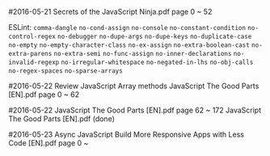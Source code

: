 #2016-05-21
Secrets of the JavaScript Ninja.pdf
page 0 ~ 52

ESLint:
`comma-dangle`
`no-cond-assign`
`no-console`
`no-constant-condition`
`no-control-regex`
`no-debugger`
`no-dupe-args`
`no-dupe-keys`
`no-duplicate-case`
`no-empty`
`no-empty-character-class`
`no-ex-assign`
`no-extra-boolean-cast`
`no-extra-parens`
`no-extra-semi`
`no-func-assign`
`no-inner-declarations`
`no-invalid-regexp`
`no-irregular-whitespace`
`no-negated-in-lhs`
`no-obj-calls`
`no-regex-spaces`
`no-sparse-arrays`

#2016-05-22
Review JavaScript Array methods
JavaScript The Good Parts [EN].pdf
page 0 ~ 62

#2016-05-22
JavaScript The Good Parts [EN].pdf
page 62 ~ 172
JavaScript The Good Parts [EN].pdf (done)

#2016-05-23
Async JavaScript  Build More Responsive Apps with Less Code [EN].pdf
page 0 ~

